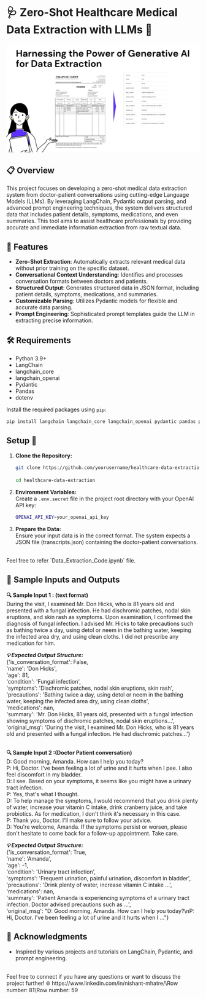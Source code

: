 # 🩺 Zero-Shot Healthcare Medical Data Extraction with LLMs 🤖

![Healthcare Data Extraction](health_data_extract.png)

## 📋 Overview 
This project focuses on developing a zero-shot medical data extraction system from doctor-patient conversations using cutting-edge Language Models (LLMs). By leveraging LangChain, Pydantic output parsing, and advanced prompt engineering techniques, the system delivers structured data that includes patient details, symptoms, medications, and even summaries. This tool aims to assist healthcare professionals by providing accurate and immediate information extraction from raw textual data.

## 🌟 Features 

- **Zero-Shot Extraction**: Automatically extracts relevant medical data without prior training on the specific dataset.
- **Conversational Context Understanding**: Identifies and processes conversation formats between doctors and patients.
- **Structured Output**: Generates structured data in JSON format, including patient details, symptoms, medications, and summaries.
- **Customizable Parsing**: Utilizes Pydantic models for flexible and accurate data parsing.
- **Prompt Engineering**: Sophisticated prompt templates guide the LLM in extracting precise information.

## 🛠️ Requirements

- Python 3.9+
- LangChain
- langchain_core
- langchain_openai
- Pydantic
- Pandas
- dotenv

Install the required packages using `pip`:

```bash
pip install langchain langchain_core langchain_openai pydantic pandas python-dotenv
```

## Setup 🚀

1. **Clone the Repository:**

    ```bash
    git clone https://github.com/yourusername/healthcare-data-extraction.git
    
    cd healthcare-data-extraction
    ```

2. **Environment Variables:**    
    Create a `.env.secret` file in the project root directory with your OpenAI API key:
    ```bash
   OPENAI_API_KEY=your_openai_api_key

3. **Prepare the Data:**    
    Ensure your input data is in the correct format. The system expects a JSON file (transcripts.json) containing the doctor-patient conversations.

</br>
Feel free to refer `Data_Extraction_Code.ipynb` file.
    
## 📝 Sample Inputs and Outputs 
**🔍 Sample Input 1 : (text format)**</br>
 During the visit, I examined Mr. Don Hicks, who is 81 years old and presented with a fungal infection. He had dischromic patches, nodal skin eruptions, and skin rash as symptoms. Upon examination, I confirmed the diagnosis of fungal infection. I advised Mr. Hicks to take precautions such as bathing twice a day, using detol or neem in the bathing water, keeping the infected area dry, and using clean cloths. I did not prescribe any medication for him.

***💡 Expected Output Structure:***</br>
{'is_conversation_format': False,</br>
  'name': 'Don Hicks',</br>
  'age': 81,</br>
  'condition': 'Fungal infection',</br>
  'symptoms': 'Dischromic patches, nodal skin eruptions, skin rash',</br>
  'precautions': 'Bathing twice a day, using detol or neem in the bathing water, keeping the infected area dry, using clean cloths',</br>
  'medications': nan,</br>
  'summary': 'Mr. Don Hicks, 81 years old, presented with a fungal infection showing symptoms of dischromic patches, nodal skin eruptions...',</br>
  'original_msg': 'During the visit, I examined Mr. Don Hicks, who is 81 years old and presented with a fungal infection. He had dischromic patches...'}
</br></br>

**🔍 Sample Input 2 :(Doctor Patient conversation)**</br>
D: Good morning, Amanda. How can I help you today?</br>P: Hi, Doctor. I've been feeling a lot of urine and it hurts when I pee. I also feel discomfort in my bladder.</br>D: I see. Based on your symptoms, it seems like you might have a urinary tract infection.</br>P: Yes, that's what I thought.</br>D: To help manage the symptoms, I would recommend that you drink plenty of water, increase your vitamin C intake, drink cranberry juice, and take probiotics. As for medication, I don't think it's necessary in this case.</br>P: Thank you, Doctor. I'll make sure to follow your advice. </br>D: You're welcome, Amanda. If the symptoms persist or worsen, please don't hesitate to come back for a follow-up appointment. Take care.

***💡 Expected Output Structure:***</br>
{'is_conversation_format': True, </br>
  'name': 'Amanda', </br>
  'age': -1,</br>
  'condition': 'Urinary tract infection',</br>
  'symptoms': 'Frequent urination, painful urination, discomfort in bladder',</br>
  'precautions': 'Drink plenty of water, increase vitamin C intake ...',</br>
  'medications': nan,</br>
  'summary': 'Patient Amanda is experiencing symptoms of a urinary tract infection. Doctor advised precautions such as ...',</br>
  'original_msg': "D: Good morning, Amanda. How can I help you today?\nP: Hi, Doctor. I've been feeling a lot of urine and it hurts when I ..."}

## 🙏 Acknowledgments 
- Inspired by various projects and tutorials on LangChain, Pydantic, and prompt engineering.

</br>
Feel free to connect if you have any questions or want to discuss the project further! 🌐
https://www.linkedin.com/in/nishant-mhatre/\Row number: 81\Row number: 59